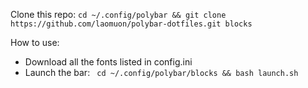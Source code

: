 Clone this repo:
`cd ~/.config/polybar &&
git clone https://github.com/laomuon/polybar-dotfiles.git blocks`

How to use:
- Download all the fonts listed in config.ini
- Launch the bar:
` cd ~/.config/polybar/blocks &&
bash launch.sh`
